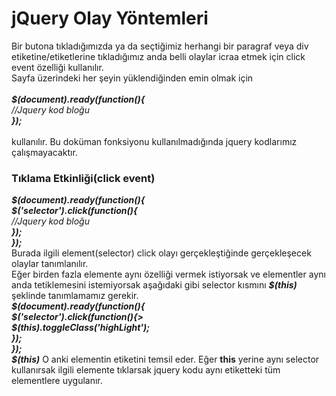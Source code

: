 <h1>jQuery Olay Yöntemleri</h1>
Bir butona tıkladığımızda ya da seçtiğimiz herhangi bir paragraf veya div etiketine/etiketlerine tıkladığımız anda belli olaylar icraa etmek için click event özelliği kullanılır.<br>
Sayfa üzerindeki her şeyin yüklendiğinden emin olmak için<br><br>
<b><i>$(document).ready(function(){</b><br>
//Jquery kod bloğu<br>
  <b>});</i></b><br>
  <br> kullanılır. Bu doküman fonksiyonu kullanılmadığında jquery kodlarımız çalışmayacaktır.<br>
  <h3>Tıklama Etkinliği(click event)</h3>
  <b><i>$(document).ready(function(){<br>
  $('selector').click(function(){</b><br>
  //Jquery kod bloğu<br>
  <b>});<br>
  });</i></b><br>
  Burada ilgili element(selector) click olayı gerçekleştiğinde gerçekleşecek olaylar tanımlanılır.<br>
  Eğer birden fazla elemente aynı özelliği vermek istiyorsak ve elementler aynı anda tetiklemesini istemiyorsak aşağıdaki gibi selector kısmını <b><i>$(this)</i></b> şeklinde tanımlamamız gerekir.<br>
  <b><i>$(document).ready(function(){<br>
  $('selector').click(function(){><br>
  $(this).toggleClass('highLight');<br>
  });<br>
  });</i></b><br>
  <b><i>$(this)</i></b> O anki elementin etiketini temsil eder. Eğer <b>this</b> yerine aynı selector kullanırsak ilgili elemente tıklarsak jquery kodu aynı etiketteki tüm elementlere uygulanır.
